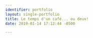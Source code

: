```yaml
---
identifier: portfolio
layout: single-portfolio
title: Le temps d'un café... ou deux!
date: 2019-01-14 17:12:44 -0500

---
```


